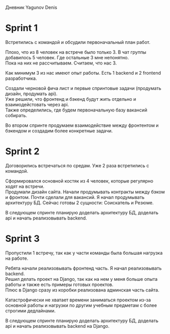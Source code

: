 Дневник Yagunov Denis

# Sprint 1

Встретились с командой и обсудили первоначальный план работ.  

Плохо, что из 8 человек на встрече было только 3. В чат группы добавилось 5 человек. Где остальные 3 мне непонятно.  
Пока на них не рассчитываем. Считаем, что нас 3.

Как минимум 3 из нас имеют опыт работы. Есть 1 backend и 2 frontend разработчика.

Создали черновой фича лист и первые спринтовые задачи (продумать дизайн, продумать api).  
Уже решили, что фронтенд и бэкенд будут жить отдельно и взаимодейстовать через api.  
Также определились, где будем первоначальную базу вакансий собирать.  

Во втором спринте продумаем взаимодействие между фронтентом и бэкендом и создадим более конкретные задачи.

# Sprint 2

Договорились встречаться по средам. Уже 2 раза встретились с командой.  

Сформировался основной костяк из 4 человек, которые регулярно ходят на встречи.  
Продумали дизайн сайта. Начали продумывать контракты между бэком и фронтом. Почти сделали для вакансий. 
Я начал продумывать архитектуру БД. Сейчас готовы 2 сущности: Соискатель и Резюме.  

В следующем спринте планирую доделать архитектуру БД, доделать api и начать реализовывать backend.

# Sprint 3

Пропустили 1 встречу, так как у части команды была большая нагрузка на работе.

Ребята начали реализовывать фронтенд часть. Я начал реализовывать backend.  
Решил делать проект на Django, так как на нем у меня больше опыта работы и также есть примеры готовых проектов.  
Плюс в Django сразу из коробки реализована админская часть сайта.  

Катастрофически не хватает времени заниматься проектом из-за основной работы и нагрузки по другим учебным предметам с более строгими дедлайнами.

В следующем спринте планирую доделать архитектуру БД, доделать api и начать реализовывать backend на Django.

